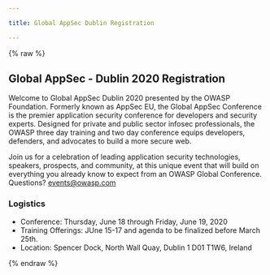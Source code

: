```yaml
---

title: Global AppSec Dublin Registration

---
```


<style>
[v-cloak] {display: none}

.registration-container {
  max-width: 60%;
}

.product-list-item {
  margin-bottom: 24px;
  padding: 12px;
  display: flex;
  justify-content: space-between;
}

.product-list-item.selected {
  background-color: #F9E79F;
}

.product-name {
  font-weight: bold;
}

.product-description {
  font-size: 0.85rem;
}

.product-price {
  font-weight: bold;
  margin-left: 30px;
  font-size: 1.45rem;
}

.product-button {
  -webkit-border-radius: 6px;
  -moz-border-radius: 6px;
  border-radius: 6px;
  background-color: #ccc;
  border: 1px solid black;
  cursor: pointer;
  padding: 8px;
}

.product-button.selected {
background-color: #ff0000;
color: #ffffff;
}

.registrant-information {
  margin-top: 40px;
}

.event h1, .event h2 {
  margin-left: 0;
}

.event h2 {
  font-size: 22px;
}

.registrant-form div {
  margin: 14px 0px;
}

.registrant-form input {
  width: 100%;
  border: 1px solid #000000;
  padding: 8px;
}

.button-container {
  margin: 20px 0px;
  text-align: center;
}

.error-text {
  color: #ff0000;
  font-size: 75%;
  margin-top: 4px !important;
}

.help-text {
  color: #ADADAD;
  font-size: 75%;
  margin-top: 4px !important;
}

.submit-button {
  border: 0;
  padding: 16px;
  font-weight: bold;
  color: #ffffff;
  background-color: red;
  text-transform: uppercase;
  font-size: 110%;
  -webkit-border-radius: 4.5px;
  -moz-border-radius: 4.5px;
  border-radius: 4.5px;
}

.product-information {
  max-width: 70%;
}

.checkbox-container {
  display: block;
  position: relative;
  padding-left: 35px;
  margin-bottom: 12px;
  cursor: pointer;
  -webkit-user-select: none;
  -moz-user-select: none;
  -ms-user-select: none;
  user-select: none;
}

.checkbox-container input {
  position: absolute;
  opacity: 0;
  cursor: pointer;
  height: 0;
  width: 0;
}

.checkbox-container .checkmark {
  position: absolute;
  top: 0;
  left: 0;
  height: 25px;
  width: 25px;
  background-color: #eee;
}

.checkbox-container:hover input ~ .checkmark {
  background-color: #ccc;
}

.checkbox-container input:checked ~ .checkmark {
  background-color: #ff0000;
}

.checkbox-container .checkmark:after {
  content: "";
  position: absolute;
  display: none;
}

.checkbox-container input:checked ~ .checkmark:after {
  display: block;
}

.checkbox-container .checkmark:after {
  left: 9px;
  top: 5px;
  width: 5px;
  height: 10px;
  border: solid white;
  border-width: 0 3px 3px 0;
  -webkit-transform: rotate(45deg);
  -ms-transform: rotate(45deg);
  transform: rotate(45deg);
}

@media (max-width: 768px) {
  .registration-container {
    max-width: 100%;
  }
}

@media (min-width: 768px) {
  .registrant-information {
    max-width: 70%;
  }
}
</style>

{% raw %}
## Global AppSec - Dublin 2020 Registration

Welcome to Global AppSec Dublin 2020 presented by the OWASP Foundation. Formerly known as AppSec EU, the Global AppSec Conference is the premier application security conference for developers and security experts. Designed for private and public sector infosec professionals, the OWASP three day training and two day conference equips developers, defenders, and advocates to build a more secure web.

Join us for a celebration of leading application security technologies, speakers, prospects, and community, at this unique event that will build on everything you already know to expect from an OWASP Global Conference. Questions? [events@owasp.com](mailto:events@owasp.com?subject=Global%20AppSec%20Dublin%20Inquiry)

### Logistics
- Conference: Thursday, June 18 through Friday, June 19, 2020
- Training Offerings: JUne 15-17 and agenda to be finalized before March 25th.
- Location: Spencer Dock, North Wall Quay, Dublin 1 D01 T1W6, Ireland
 
 <div id="registration-app" class="registration-container" v-cloak>
 <h2 style="margin-bottom: 20px;">Tickets</h2>
  <div class="product-listing" style="border-bottom: 1px solid #000000; padding-bottom: 20px; margin-bottom: 20px;">
    <div class="product-list-item" v-for="product in productListing">
      <div class="product-information">
        <div class="product-name">
          <strong>{{ product.name }}</strong>
        </div>
        <div class="product-description" v-html="product.description"></div>
      </div>
      <div class="product-price">
        <div class="product-button" v-on:click="toggleProduct(product.sku)" v-bind:class="selectedProducts.includes(product.sku) ? 'selected': ''">
          {{ product.price }}
        </div>
      </div>
    </div>
  </div>
  <form id="registration-information" v-on:submit.prevent="handleSubmit">
    <div class="registrant-information">
      <h2>Attendee Information</h2>
      <div class="registrant-form">
        <div>
          <input type="text" v-model="email" aria-label="Email Address"
          placeholder="Email Address" />
          <div class="error-text" v-if="errors.email">{{ errors.email[0] }}</div>
        </div>
        <div>
          <input type="text" v-model="email_confirm" aria-label="Confirm Email Address"
          placeholder="Confirm Email Address" />
          <div class="error-text" v-if="errors.email_confirm">{{ errors.email_confirm[0] }}</div>
        </div>
        <div>
          <input type="text" v-model="company" aria-label="Company Name"
          placeholder="Company Name" />
          <div class="error-text" v-if="errors.company">{{ errors.company[0] }}</div>
        </div>
        <div style="display: flex; margin-top: 0px; margin-bottom: 0px;">
          <div style="margin-right: 20px;">
            <input type="text" v-model="first_name" aria-label="First Name"
            placeholder="First Name" />
            <div class="error-text" v-if="errors.first_name">{{ errors.first_name[0] }}</div>
          </div>
          <div style="flex: 1;">
            <input type="text" v-model="last_name" aria-label="Last Name"
            placeholder="Last Name" />
            <div class="error-text" v-if="errors.last_name">{{ errors.last_name[0] }}</div>
          </div>
        </div>
        <div>
          <input type="text" v-model="title" aria-label="Title"
          placeholder="Title" />
          <div class="error-text" v-if="errors.title">{{ errors.title[0] }}</div>
        </div>
        <div>
          <input type="text" v-model="dietary_restrictions" aria-label="Dietary Restrictions"
          placeholder="Dietary Restrictions" />
          <div class="error-text" v-if="errors.dietary_restrictions">{{ errors.dietary_restrictions[0] }}</div>
        </div>
        <div style="margin-bottom: 35px; margin-top: 35px;">
      <label class="checkbox-container">Agree to Terms of Purchase <strong>*</strong>
        <input type="checkbox">
        <span class="checkmark"></span>
      </label>
      <label class="checkbox-container">Join the OWASP Mailing List
        <input type="checkbox">
        <span class="checkmark"></span>
      </label>
        </div>
      </div>
      <div class="button-container" style="display: flex;">
      <div style="width: 250px; margin-right: 20px;">
        <button type="submit" style="display: block;" class="submit-button" v-bind:disabled="loading">Purchase Ticket</button>
        </div>
        <div style="margin-bottom: 20px; flex: 1;">
          <input type="text" style="width: 100%; border: 1px solid black;" v-model="discount_code" aria-label="Discount Code (if applicable)"
          placeholder="Discount Code (if applicable)" />
          <div class="error-text" v-if="errors.discount_code">{{ errors.discount_code[0] }}</div>
          <div class="help-text">Note discounts will be applied at checkout</div>
        </div>
      </div>
      <div class="help-text" style="margin-top: 30px;">
        <strong>*</strong> Lorem ipsum dolor sit amet, consectetur adipiscing elit. Aenean pretium, odio vel fermentum condimentum, ipsum dui rhoncus nisl, ut scelerisque arcu nunc ac diam. Curabitur tempus, libero et sodales egestas, massa quam lacinia diam, eu laoreet urna lectus in odio. Aenean consequat, ante nec cursus ornare, libero lectus dignissim ante, id semper leo quam eget dui. Quisque non nunc et risus blandit mattis. Sed lorem enim, bibendum nec luctus eu, pulvinar et nisi. Integer porta bibendum sapien, ut viverra sem placerat a. Curabitur et eros ac enim gravida feugiat sed sed mauris.
      </div>
    </div>
  </form>
</div>
{% endraw %}

<script src="https://unpkg.com/vue"></script>
<script src="https://js.stripe.com/v3"></script>
<script src="https://cdn.jsdelivr.net/npm/lodash@4.17.15/lodash.min.js"></script>
<script src="https://cdn.jsdelivr.net/npm/vue-scrollto"></script>
<script src="https://cdnjs.cloudflare.com/ajax/libs/moment.js/2.24.0/moment.min.js"></script>
<script src="https://unpkg.com/axios/dist/axios.min.js"></script>
<script>
var stripe = Stripe('pk_test_u4OyMFMbz6tp9sit2bjdHRnT00bac5mrL2');
window.addEventListener('load', function () {
  new Vue({
    data: {
      selectedProduct: null,
      selectedProducts: [],
      name: null,
      company: null,
      email: null,
      email_confirm: null,
      discount_code: null,
      first_name: null,
      last_name: null,
      title: null,
      dietary_restrictions: null,
      products: {{ site.data.products | jsonify }},
      errors: {},
      loading: false
    },
    el: '#registration-app',
    computed: {
      productListing: function () {
        let vm = this;
        let products = [];
        _.each(this.products.products, function (product) {
          let shouldDisplay = true;
          if (product.metadata.display_start || product.metadata.display_end) {
            if (product.metadata.display_start) {
              let display_start = moment(product.metadata.display_start)
              if (moment() < display_start) {
                shouldDisplay = false;
              }
            }
            if (product.metadata.display_end) {
              let display_end = moment(product.metadata.display_end)
              if (moment() > display_end) {
                shouldDisplay = false;
              }
            }
          }
          if (shouldDisplay) {
            products.push({
              sku: product.id,
              name: product.name,
              amount: product.amount,
              price: vm.formatPrice(product.amount),
              description: product.metadata.description
            });
          }
        });
        return products;
      }
    },
    watch: {
      selectedProduct: function (newValue) {
        this.$nextTick(function () {
          VueScrollTo.scrollTo('#registration-information');
        })
      }
    },
    methods: {
      formatPrice: function (amount) {
        const formatter = new Intl.NumberFormat('en-US', {
          style: 'currency',
          currency: this.products.currency,
          minimumFractionDigits: 2
        });
        return formatter.format(amount / 100);
      },
      selectProduct: function (sku) {
        this.selectedProduct = sku;
      },
      handleSubmit: function () {
        let vm = this;
        vm.loading = true;
        vm.validateForm();
        if (Object.keys(vm.errors).length > 0) {
          vm.loading = false;
          vm.$nextTick(function () {
            VueScrollTo.scrollTo('.error-text');
          })
        } else {
          const postData = {
            name: vm.first_name,
            company: vm.company,
            email: vm.email,
            sku: vm.selectedProducts[0],
            discount_code: vm.discount_code
          }
          axios.post('https://owaspadmin.azurewebsites.net/api/EventsCheckout?code=qIyazIloMxpvGtTkSI0cXNoDEwzNIcFe9xp7bGm54t0lakuBEKJ73Q==', postData).then(function (response) {
	    stripe.redirectToCheckout({
	      sessionId: response.data.data.session_id
	    }).then(function (result) {
	      console.log(result.error.message)
	    }); 
	  }).catch(function (error) {
	    vm.errors = error.response.data.errors
	    vm.loading = false
	    vm.$nextTick(function () {
	      VueScrollTo.scrollTo('.error-text');
	    })
	  });
	}
      },
      validateForm: function () {
        let errors = {};

        if (!/^[^\s@]+@[^\s@]+\.[^\s@]+$/.test(this.email)) {
          errors.email = ['Please enter a valid email address'];
        }


        this.errors = errors;
        },
        toggleProduct: function (productId) {
          if (this.selectedProducts.includes(productId)) {
            const currentIndex = _.findIndex(this.selectedProducts, { sku: productId })
            if (currentIndex !== -1) {
              this.selectedProducts.splice(currentIndex, 1)
            }
          } else {
            this.selectedProducts.push(productId)
          }
        }
    }
  })
})
</script>


